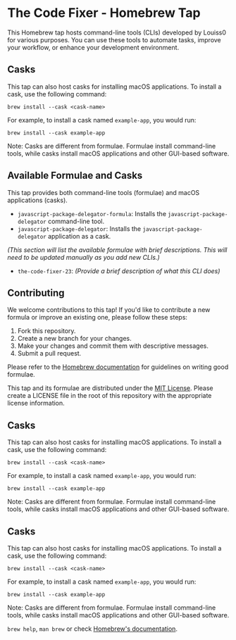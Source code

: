 # The Code Fixer - Homebrew Tap

This Homebrew tap hosts command-line tools (CLIs) developed by Louiss0 for various purposes.  You can use these tools to automate tasks, improve your workflow, or enhance your development environment.


## Casks

This tap can also host casks for installing macOS applications. To install a cask, use the following command:

```
brew install --cask <cask-name>
```

For example, to install a cask named `example-app`, you would run:

```
brew install --cask example-app
```

Note: Casks are different from formulae. Formulae install command-line tools, while casks install macOS applications and other GUI-based software.

## Available Formulae and Casks

This tap provides both command-line tools (formulae) and macOS applications (casks).

*   `javascript-package-delegator-formula`: Installs the `javascript-package-delegator` command-line tool.
*   `javascript-package-delegator`: Installs the `javascript-package-delegator` application as a cask.

*(This section will list the available formulae with brief descriptions.  This will need to be updated manually as you add new CLIs.)*

*   `the-code-fixer-23`: *(Provide a brief description of what this CLI does)*

## Contributing

We welcome contributions to this tap!  If you'd like to contribute a new formula or improve an existing one, please follow these steps:

1.  Fork this repository.
2.  Create a new branch for your changes.
3.  Make your changes and commit them with descriptive messages.
4.  Submit a pull request.

Please refer to the [Homebrew documentation](https://docs.brew.sh/Acceptable-Formulae) for guidelines on writing good formulae.


This tap and its formulae are distributed under the [MIT License](LICENSE).  Please create a LICENSE file in the root of this repository with the appropriate license information.

## Casks

This tap can also host casks for installing macOS applications. To install a cask, use the following command:

```
brew install --cask <cask-name>
```

For example, to install a cask named `example-app`, you would run:

```
brew install --cask example-app
```

Note: Casks are different from formulae. Formulae install command-line tools, while casks install macOS applications and other GUI-based software.

## Casks

This tap can also host casks for installing macOS applications. To install a cask, use the following command:

```
brew install --cask <cask-name>
```

For example, to install a cask named `example-app`, you would run:

```
brew install --cask example-app
```

Note: Casks are different from formulae. Formulae install command-line tools, while casks install macOS applications and other GUI-based software.

`brew help`, `man brew` or check [Homebrew's documentation](https://docs.brew.sh).

